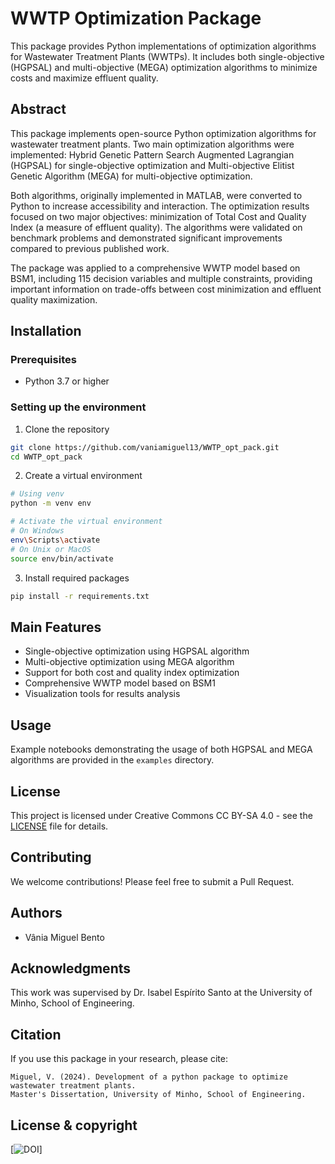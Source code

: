 # WWTP Optimization Package

This package provides Python implementations of optimization algorithms for Wastewater Treatment Plants (WWTPs). It includes both single-objective (HGPSAL) and multi-objective (MEGA) optimization algorithms to minimize costs and maximize effluent quality.

## Abstract

This package implements open-source Python optimization algorithms for wastewater treatment plants. Two main optimization algorithms were implemented: Hybrid Genetic Pattern Search Augmented Lagrangian (HGPSAL) for single-objective optimization and Multi-objective Elitist Genetic Algorithm (MEGA) for multi-objective optimization.

Both algorithms, originally implemented in MATLAB, were converted to Python to increase accessibility and interaction. The optimization results focused on two major objectives: minimization of Total Cost and Quality Index (a measure of effluent quality). The algorithms were validated on benchmark problems and demonstrated significant improvements compared to previous published work.

The package was applied to a comprehensive WWTP model based on BSM1, including 115 decision variables and multiple constraints, providing important information on trade-offs between cost minimization and effluent quality maximization.

## Installation

### Prerequisites

- Python 3.7 or higher

### Setting up the environment

1. Clone the repository
```bash
git clone https://github.com/vaniamiguel13/WWTP_opt_pack.git
cd WWTP_opt_pack
```

2. Create a virtual environment
```bash
# Using venv
python -m venv env

# Activate the virtual environment
# On Windows
env\Scripts\activate
# On Unix or MacOS
source env/bin/activate
```

3. Install required packages
```bash
pip install -r requirements.txt
```

## Main Features

- Single-objective optimization using HGPSAL algorithm
- Multi-objective optimization using MEGA algorithm
- Support for both cost and quality index optimization
- Comprehensive WWTP model based on BSM1
- Visualization tools for results analysis

## Usage

Example notebooks demonstrating the usage of both HGPSAL and MEGA algorithms are provided in the `examples` directory.

## License

This project is licensed under Creative Commons CC BY-SA 4.0 - see the [LICENSE](LICENSE) file for details.

## Contributing

We welcome contributions! Please feel free to submit a Pull Request.

## Authors

- Vânia Miguel Bento

## Acknowledgments

This work was supervised by Dr. Isabel Espírito Santo at the University of Minho, School of Engineering.

## Citation

If you use this package in your research, please cite:

```
Miguel, V. (2024). Development of a python package to optimize wastewater treatment plants. 
Master's Dissertation, University of Minho, School of Engineering.
```
## License & copyright
[![DOI](https://zenodo.org/badge/doi/10.5281/zenodo.14763042.svg)]
